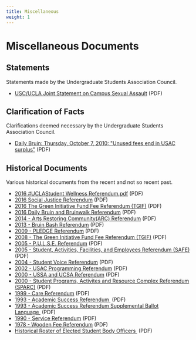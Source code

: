 ```yaml
---
title: Miscellaneous
weight: 1
---
```


# Miscellaneous Documents

## Statements

Statements made by the Undergraduate Students Association Council.

  - [USC/UCLA Joint Statement on Campus Sexual Assault](statements/USC_UCLA%20Joint%20Statement%20on%20Campus%20Sexual%20Assault%20%5BPublished%5D.pdf) (PDF)

## Clarification of Facts

Clarifications deemed necessary by the Undergraduate Students Association Council.

  - [Daily Bruin: Thursday, October 7, 2010: "Unused fees end in USAC surplus"](clarifications/DB%2010-7-2010.pdf) (PDF)

## Historical Documents

Various historical documents from the recent and not so recent past.

  - [2016 \#UCLAStudent Wellness Referendum.pdf](docs/2016_UCLAStudent_Wellness_Referendum.pdf) (PDF)
  - [2016 Social Justice Referendum](docs/2016_social_justics.pdf) (PDF)
  - [2016 The Green Initiative Fund Fee Referendum (TGIF)](docs/2016_green_init.pdf) (PDF)
  - [2016 Daily Bruin and Bruinwalk Referendum](docs/2016_db.pdf) (PDF)
  - [2014 - Arts Restoring Community(ARC) Referendum](docs/Arts%20Restoring%20Community%20Referendum.pdf) (PDF)
  - [2013 - Bruin Bash Referendum](docs/Bruin%20Bash%20Referendum.pdf) (PDF)
  - [2009 - PLEDGE Referendum](docs/PLEDGE%20Referendum.pdf) (PDF)
  - [2008 - The Green Initiative Fund Fee Referendum (TGIF)](docs/T.G.I.F.%20Referendum.pdf) (PDF)
  - [2005 - P.U.L.S.E. Referendum](docs/P.U.L.S.E.%20Referendum.pdf) (PDF)
  - [2005 - Student, Activities, Facilities, and Employees Referendum (SAFE)](docs/S%20A%20F%20E%20%20Referendum.pdf) (PDF)
  - [2004 - Student Voice Referendum](docs/Student%20Voice%20Referendum.pdf) (PDF)
  - [2002 - USAC Programming Referendum](docs/The%20USAC%20Programming%20Referendum.pdf) (PDF)
  - [2000 - USSA and UCSA Referendum](docs/UCSA%20and%20USSA%20Referendum.pdf) (PDF)
  - [2000 - Student Programs, Activites and Resource Complex Referendum (SPARC)](docs/SPARC%202000%20REFERENDUM%20Ballot%20Info.pdf) (PDF)
  - [1999 - Care Referendum](docs/C.A.R.E.%20Referendum.pdf) (PDF)
  - [1993 - Academic Success Referendum ](docs/other_referendum.pdf) (PDF)
  - [1993 - Academic Success Referendum Supplemental Ballot Language ](docs/other_referendum_sbl.pdf) (PDF)
  - [1990 - Service Referendum](docs/The%20Service%20Referendum.pdf) (PDF)
  - [1978 - Wooden Fee Referendum](docs/1978%20Wooden%20Fee%20Referendum.pdf) (PDF)
  - [Historical Roster of Elected Student Body Officers ](docs/Historical%20Roster.pdf) (PDF)
